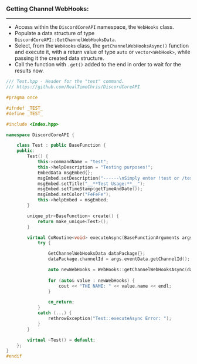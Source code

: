 ### **Getting Channel WebHooks:**
---
- Access within the `DiscordCoreAPI` namespace, the `WebHooks` class.
- Populate a data structure of type `DiscordCoreAPI::GetChannelWebHooksData`.
- Select, from the `WebHooks` class, the `getChannelWebHooksAsync()` function and execute it, with a return value of type `auto` or `vector<WebHook>`, while passing it the created data structure.
- Call the function with `.get()` added to the end in order to wait for the results now.

```cpp
/// Test.hpp - Header for the "test" command.
/// https://github.com/RealTimeChris/DiscordCoreAPI

#pragma once

#ifndef _TEST_
#define _TEST_

#include <Index.hpp>

namespace DiscordCoreAPI {

	class Test : public BaseFunction {
	public:
		Test() {
			this->commandName = "test";
			this->helpDescription = "Testing purposes!";
			EmbedData msgEmbed{};
			msgEmbed.setDescription("------\nSimply enter !test or /test!\n------");
			msgEmbed.setTitle("__**Test Usage:**__");
			msgEmbed.setTimeStamp(getTimeAndDate());
			msgEmbed.setColor("FeFeFe");
			this->helpEmbed = msgEmbed;
		}

		unique_ptr<BaseFunction> create() {
			return make_unique<Test>();
		}

		virtual CoRoutine<void> executeAsync(BaseFunctionArguments args) {
			try {

				GetChannelWebHooksData dataPackage{};
				dataPackage.channelId = args.eventData.getChannelId();

				auto newWebHooks = WebHooks::getChannelWebHooksAsync(dataPackage).get();
 
				for (auto& value : newWebHooks) {
					cout << "THE NAME: " << value.name << endl;
				}

				co_return;
			}
			catch (...) {
				rethrowException("Test::executeAsync Error: ");
			}
		}

		virtual ~Test() = default;
	};
}
#endif
```
